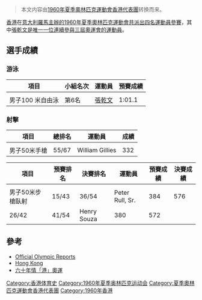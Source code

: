 > 本文内容由[1960年夏季奧林匹克運動會香港代表團](https://zh.wikipedia.org/wiki/1960年夏季奧林匹克運動會香港代表團)转换而来。


[香港](../Page/香港.md "wikilink")在[意大利](../Page/意大利.md "wikilink")[羅馬主辦的](https://zh.wikipedia.org/wiki/羅馬 "wikilink")[1960年夏季奧林匹克運動會共派出四名運動員參賽](https://zh.wikipedia.org/wiki/1960年夏季奧林匹克運動會 "wikilink")，其中[張乾文是唯一一位連續參與三屆奧運會的運動員](https://zh.wikipedia.org/wiki/張乾文_\(泳手\) "wikilink")。

## 選手成績

### 游泳

| 項目         | 小組名次 | 運動員                                                        | 預賽成績   |
| ---------- | ---- | ---------------------------------------------------------- | ------ |
|            |      |                                                            |        |
| 男子100 米自由泳 | 第6名  | [張乾文](https://zh.wikipedia.org/wiki/張乾文_\(泳手\) "wikilink") | 1:01.1 |

### 射擊

| 項目      | 總排名   | 運動員             | 成績  |
| ------- | ----- | --------------- | --- |
|         |       |                 |     |
| 男子50米手槍 | 55/67 | William Gillies | 332 |

| 項目        | 預賽排名  | 決賽排名        | 運動員             | 預賽成績 | 決賽成績 |
| --------- | ----- | ----------- | --------------- | ---- | ---- |
|           |       |             |                 |      |      |
| 男子50米步槍臥射 | 15/43 | 36/54       | Peter Rull, Sr. | 384  | 576  |
| 26/42     | 41/54 | Henry Souza | 380             | 572  |      |

## 參考

  - [Official Olympic Reports](https://web.archive.org/web/20060622162855/http://www.la84foundation.org/5va/reports_frmst.htm)
  - [Hong Kong](http://www.sports-reference.com/olympics/countries/HKG/)
  - [六十年情「港」奧運](http://www.metrohk.com.hk/?cmd=detail&id=185473)

[Category:香港体育史](https://zh.wikipedia.org/wiki/Category:香港体育史 "wikilink") [Category:1960年夏季奥林匹克运动会](https://zh.wikipedia.org/wiki/Category:1960年夏季奥林匹克运动会 "wikilink") [Category:夏季奧林匹克運動會香港代表團](https://zh.wikipedia.org/wiki/Category:夏季奧林匹克運動會香港代表團 "wikilink") [Category:1960年香港](https://zh.wikipedia.org/wiki/Category:1960年香港 "wikilink")